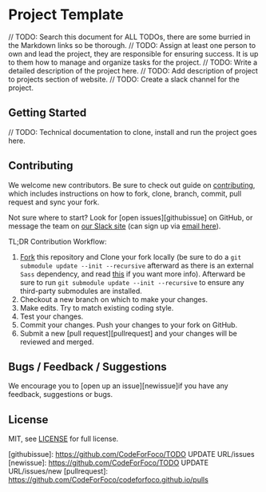 # Project Template

// TODO: Search this document for ALL TODOs, there are some burried in the Markdown links so be thorough.
// TODO: Assign at least one person to own and lead the project, they are responsible for ensuring success. It is up to them how to manage and organize tasks for the project.
// TODO: Write a detailed description of the project here.
// TODO: Add description of project to projects section of website.
// TODO: Create a slack channel for the project.

## Getting Started

// TODO: Technical documentation to clone, install and run the project goes here.

## Contributing

We welcome new contributors.  Be sure to check out guide on [contributing][contributing], which includes instructions on how to fork, clone, branch, commit, pull request and sync your fork.

Not sure where to start? Look for [open issues][githubissue] on GitHub, or message the team on [our Slack site](https://codeforfoco.slack.com/) (can sign up via [email here]()).

TL;DR Contribution Workflow:

1. [Fork][fork] this repository and Clone your fork locally (be sure to do a `git submodule update --init --recursive` afterward as there is an external `Sass` dependency, and read [this](https://github.com/blog/2104-working-with-submodules) if you want more info). Afterward be sure to run `git submodule update --init --recursive` to ensure any third-party submodules are installed.
1. Checkout a new branch on which to make your changes.
1. Make edits. Try to match existing coding style.
1. Test your changes.
1. Commit your changes. Push your changes to your fork on GitHub.
1. Submit a new [pull request][pullrequest] and your changes will be reviewed and merged.


## Bugs / Feedback / Suggestions

We encourage you to [open up an issue][newissue]if you have any feedback, suggestions or bugs.

## License

MIT, see [LICENSE](/LICENSE) for full license.

[fork]: https://help.github.com/articles/fork-a-repo/
[forkthisrepo]: https://github.com/CodeForFoco/codeforfoco.github.io#fork-destination-box
[contributing]: https://github.com/CodeForFoco/org/blob/master/CONTRIBUTING.md
[githubissue]: https://github.com/CodeForFoco/TODO UPDATE URL/issues
[newissue]: https://github.com/CodeForFoco/TODO UPDATE URL/issues/new
[pullrequest]: https://github.com/CodeForFoco/codeforfoco.github.io/pulls
